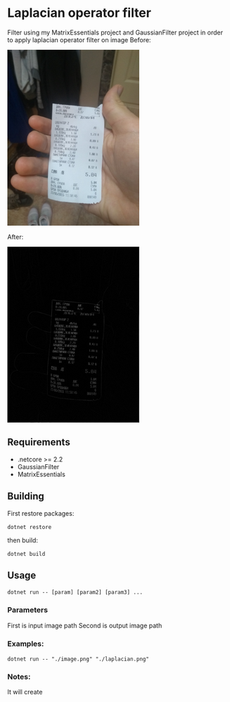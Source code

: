 # Laplacian operator filter

Filter using my MatrixEssentials project and GaussianFilter project in order to apply laplacian operator filter on image
Before: 

<img src="image2.jpg" width="300"/>

After:

<img src="result.png" width="300"/>

## Requirements
- .netcore >= 2.2 
- GaussianFilter
- MatrixEssentials

## Building
First restore packages:
```
dotnet restore
```
then build:
```
dotnet build
```

## Usage
```
dotnet run -- [param] [param2] [param3] ...
```

### Parameters

First is input image path
Second is output image path

### Examples: 
```
dotnet run -- "./image.png" "./laplacian.png"
```

### Notes:
It will create 
